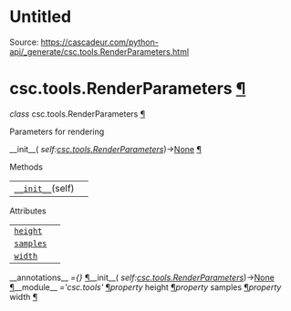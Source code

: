 # Untitled

Source: https://cascadeur.com/python-api/_generate/csc.tools.RenderParameters.html

# csc.tools.RenderParameters [¶](https://cascadeur.com/python-api/_generate/csc.tools.RenderParameters.html\#csc-tools-renderparameters "Permalink to this heading")

_class_ csc.tools.RenderParameters [¶](https://cascadeur.com/python-api/_generate/csc.tools.RenderParameters.html#csc.tools.RenderParameters "Permalink to this definition")

Parameters for rendering

\_\_init\_\_( _self:[csc.tools.RenderParameters](https://cascadeur.com/python-api/csc.html#csc.tools.RenderParameters "csc.tools.RenderParameters")_)→[None](https://docs.python.org/3/library/constants.html#None "(in Python v3.13)") [¶](https://cascadeur.com/python-api/_generate/csc.tools.RenderParameters.html#csc.tools.RenderParameters.__init__ "Permalink to this definition")

Methods

|     |     |
| --- | --- |
| [`__init__`](https://cascadeur.com/python-api/csc.html#csc.tools.RenderParameters.__init__ "csc.tools.RenderParameters.__init__")(self) |  |

Attributes

|     |     |
| --- | --- |
| [`height`](https://cascadeur.com/python-api/csc.html#csc.tools.RenderParameters.height "csc.tools.RenderParameters.height") |  |
| [`samples`](https://cascadeur.com/python-api/csc.html#csc.tools.RenderParameters.samples "csc.tools.RenderParameters.samples") |  |
| [`width`](https://cascadeur.com/python-api/csc.html#csc.tools.RenderParameters.width "csc.tools.RenderParameters.width") |  |

\_\_annotations\_\_ _={}_ [¶](https://cascadeur.com/python-api/_generate/csc.tools.RenderParameters.html#csc.tools.RenderParameters.__annotations__ "Permalink to this definition")\_\_init\_\_( _self:[csc.tools.RenderParameters](https://cascadeur.com/python-api/csc.html#csc.tools.RenderParameters "csc.tools.RenderParameters")_)→[None](https://docs.python.org/3/library/constants.html#None "(in Python v3.13)") [¶](https://cascadeur.com/python-api/_generate/csc.tools.RenderParameters.html#id0 "Permalink to this definition")\_\_module\_\_ _='csc.tools'_ [¶](https://cascadeur.com/python-api/_generate/csc.tools.RenderParameters.html#csc.tools.RenderParameters.__module__ "Permalink to this definition")_property_ height [¶](https://cascadeur.com/python-api/_generate/csc.tools.RenderParameters.html#csc.tools.RenderParameters.height "Permalink to this definition")_property_ samples [¶](https://cascadeur.com/python-api/_generate/csc.tools.RenderParameters.html#csc.tools.RenderParameters.samples "Permalink to this definition")_property_ width [¶](https://cascadeur.com/python-api/_generate/csc.tools.RenderParameters.html#csc.tools.RenderParameters.width "Permalink to this definition")